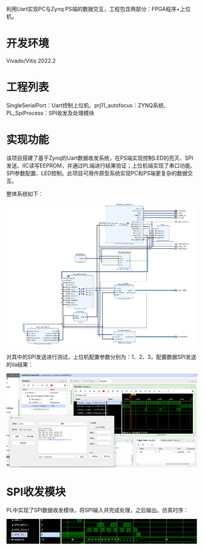 利用Uart实现PC与Zynq PS端的数据交互，工程包含两部分：FPGA程序+上位机。

# 开发环境

Vivado/Vitis 2022.2

# 工程列表

SingleSerialPort：Uart控制上位机、prj11_autofocus：ZYNQ系统、PL_SpiProcess：SPI收发及处理模块

# 实现功能

该项目搭建了基于Zynq的Uart数据收发系统，在PS端实现控制LED的亮灭、SPI发送、IIC读写EEPROM，并通过PL端进行结果验证；上位机端实现了串口功能、SPI参数配置、LED控制。此项目可用作原型系统实现PC和PS端更复杂的数据交互。

整体系统如下：

![image](./image/systembd.png)

对其中的SPI发送进行测试，上位机配置参数分别为：1、2、3，配置数据SPI发送的ila结果：

![image](./image/test.png)

# SPI收发模块
PL中实现了SPI数据收发模块，将SPI输入并完成处理，之后输出。仿真时序：

![image](./image/SPI.png)
